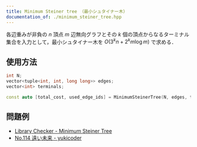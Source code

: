 ```yaml
---
title: Minimum Steiner tree （最小シュタイナー木）
documentation_of: ./minimum_steiner_tree.hpp
---
```


各辺重みが非負の $n$ 頂点 $m$ 辺無向グラフとその $k$ 個の頂点からなるターミナル集合を入力として，最小シュタイナー木を $O(3^k n + 2^k m \log m)$ で求める．

## 使用方法

```cpp
int N;
vector<tuple<int, int, long long>> edges;
vector<int> terminals;

const auto [total_cost, used_edge_ids] = MinimumSteinerTree(N, edges, terminals);
```

## 問題例

- [Library Checker - Minimum Steiner Tree](https://judge.yosupo.jp/problem/minimum_steiner_tree)
- [No.114 遠い未来 - yukicoder](https://yukicoder.me/problems/no/114)
